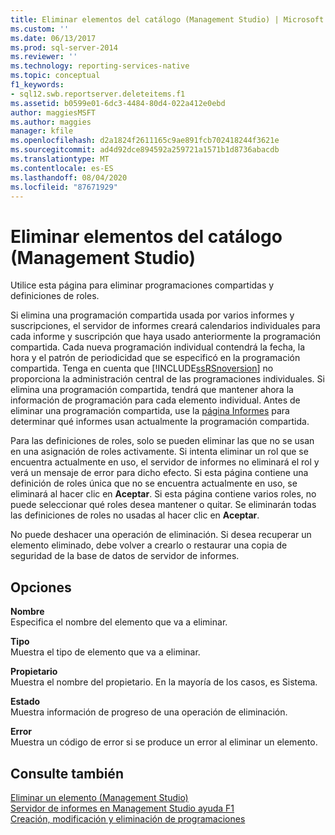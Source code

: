 ```yaml
---
title: Eliminar elementos del catálogo (Management Studio) | Microsoft Docs
ms.custom: ''
ms.date: 06/13/2017
ms.prod: sql-server-2014
ms.reviewer: ''
ms.technology: reporting-services-native
ms.topic: conceptual
f1_keywords:
- sql12.swb.reportserver.deleteitems.f1
ms.assetid: b0599e01-6dc3-4484-80d4-022a412e0ebd
author: maggiesMSFT
ms.author: maggies
manager: kfile
ms.openlocfilehash: d2a1824f2611165c9ae891fcb702418244f3621e
ms.sourcegitcommit: ad4d92dce894592a259721a1571b1d8736abacdb
ms.translationtype: MT
ms.contentlocale: es-ES
ms.lasthandoff: 08/04/2020
ms.locfileid: "87671929"
---
```

# <a name="delete-catalog-items-management-studio"></a>Eliminar elementos del catálogo (Management Studio)
  Utilice esta página para eliminar programaciones compartidas y definiciones de roles.  
  
 Si elimina una programación compartida usada por varios informes y suscripciones, el servidor de informes creará calendarios individuales para cada informe y suscripción que haya usado anteriormente la programación compartida. Cada nueva programación individual contendrá la fecha, la hora y el patrón de periodicidad que se especificó en la programación compartida. Tenga en cuenta que [!INCLUDE[ssRSnoversion](../../includes/ssrsnoversion-md.md)] no proporciona la administración central de las programaciones individuales. Si elimina una programación compartida, tendrá que mantener ahora la información de programación para cada elemento individual. Antes de eliminar una programación compartida, use la [página Informes](schedule-properties-reports-page.md) para determinar qué informes usan actualmente la programación compartida.  
  
 Para las definiciones de roles, solo se pueden eliminar las que no se usan en una asignación de roles activamente. Si intenta eliminar un rol que se encuentra actualmente en uso, el servidor de informes no eliminará el rol y verá un mensaje de error para dicho efecto. Si esta página contiene una definición de roles única que no se encuentra actualmente en uso, se eliminará al hacer clic en **Aceptar**. Si esta página contiene varios roles, no puede seleccionar qué roles desea mantener o quitar. Se eliminarán todas las definiciones de roles no usadas al hacer clic en **Aceptar**.  
  
 No puede deshacer una operación de eliminación. Si desea recuperar un elemento eliminado, debe volver a crearlo o restaurar una copia de seguridad de la base de datos de servidor de informes.  
  
## <a name="options"></a>Opciones  
 **Nombre**  
 Especifica el nombre del elemento que va a eliminar.  
  
 **Tipo**  
 Muestra el tipo de elemento que va a eliminar.  
  
 **Propietario**  
 Muestra el nombre del propietario. En la mayoría de los casos, es Sistema.  
  
 **Estado**  
 Muestra información de progreso de una operación de eliminación.  
  
 **Error**  
 Muestra un código de error si se produce un error al eliminar un elemento.  
  
## <a name="see-also"></a>Consulte también  
 [Eliminar un elemento &#40;Management Studio&#41;](delete-an-item-management-studio.md)   
 [Servidor de informes en Management Studio ayuda F1](report-server-in-management-studio-f1-help.md)   
 [Creación, modificación y eliminación de programaciones](../subscriptions/create-modify-and-delete-schedules.md)  
  
  
